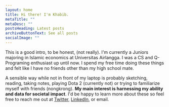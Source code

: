 ```yaml
---
layout: home
title: Hi there! I'm Khabib.
metaTitle: ""
metaDesc: ""
postsHeading: Latest posts
archiveButtonText: See all posts
socialImage: ""
---
```

This is a good intro, to be honest, (not really). I'm currently a Juniors majoring in Islamic economics at Universitas Airlangga. I was a CS and Q-Programing enthusiast up until now. I spend my free time doing these things and felt like I have no friends other than my high school mate.

A sensible way while not in front of my laptop is probably sketching, reading, taking notes, playing Dota 2 (currently not) or trying to familiarize myself with friends (nongkrong). **My main interest is harnessing my ability and data for societal impact**. I'd be happy to learn more about these so feel free to reach me out at [Twitter](https://twitter.com/khabibdee), [LinkedIn](https://www.linkedin.com/in/ahmad-khabib-dwi-anggara-5945a8192/), or email.
